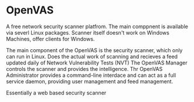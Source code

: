 # OpenVAS
A free network security scanner platfrom.
The main comppnent is available via severl Linux packages.
Scanner itself doesn't work on Windows Machines, offer clients for Windows.

The main component of the OpenVAS is the security scanner, which only can run in Linux.
Does the actual work of scanning and recieves a feed updated daily of Network Vulnerability Tests (NVT)
The OpenVAS Manager controls the scanner and provides the intelligence.
Thr OpenVAS Administrator provides a command-line interdace and can act as a full service daemon, providing user management and feed management.

Essentially a web based security scanner
